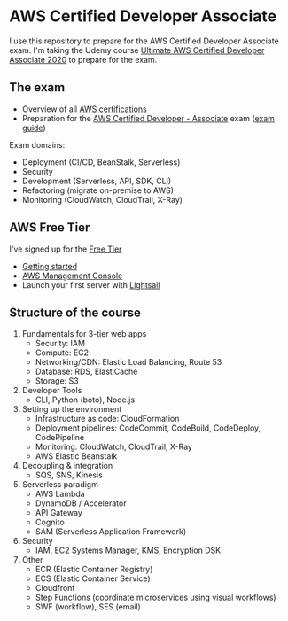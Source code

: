 # AWS Certified Developer Associate

I use this repository to prepare for the AWS Certified Developer Associate exam.
I'm taking the Udemy course [Ultimate AWS Certified Developer Associate 2020](https://www.udemy.com/course/aws-certified-developer-associate-dva-c01) to prepare for the exam.

## The exam

* Overview of all [AWS certifications](https://aws.amazon.com/certification/)
* Preparation for the [AWS Certified Developer - Associate](https://aws.amazon.com/certification/certified-developer-associate/) exam ([exam guide](https://d1.awsstatic.com/training-and-certification/docs-dev-associate/AWS_Certified_Developer_Associate-Exam_Guide_EN_1.4.pdf))

Exam domains:
* Deployment (CI/CD, BeanStalk, Serverless)
* Security 
* Development (Serverless, API, SDK, CLI)
* Refactoring (migrate on-premise to AWS)
* Monitoring (CloudWatch, CloudTrail, X-Ray)

## AWS Free Tier

I've signed up for the [Free Tier](https://aws.amazon.com/free/)
* [Getting started](https://aws.amazon.com/getting-started/)
* [AWS Management Console](https://eu-west-1.console.aws.amazon.com/console)
* Launch your first server with [Lightsail](https://lightsail.aws.amazon.com)

## Structure of the course

1. Fundamentals for 3-tier web apps
   - Security: IAM
   - Compute: EC2
   - Networking/CDN: Elastic Load Balancing, Route 53
   - Database: RDS, ElastiCache
   - Storage: S3
2. Developer Tools
   - CLI, Python (boto), Node.js
3. Setting up the environment
   - Infrastructure as code: CloudFormation
   - Deployment pipelines: CodeCommit, CodeBuild, CodeDeploy, CodePipeline
   - Monitoring: CloudWatch, CloudTrail, X-Ray
   - AWS Elastic Beanstalk
4. Decoupling & integration
   - SQS, SNS, Kinesis
5. Serverless paradigm
   - AWS Lambda
   - DynamoDB / Accelerator
   - API Gateway
   - Cognito
   - SAM (Serverless Application Framework)
6. Security
   - IAM, EC2 Systems Manager, KMS, Encryption DSK
7. Other
   - ECR (Elastic Container Registry)
   - ECS (Elastic Container Service)
   - Cloudfront
   - Step Functions (coordinate microservices using visual workflows)
   - SWF (workflow), SES (email)


